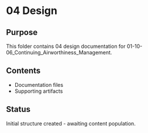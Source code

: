 # 04 Design

## Purpose
This folder contains 04 design documentation for 01-10-06_Continuing_Airworthiness_Management.

## Contents
- Documentation files
- Supporting artifacts

## Status
Initial structure created - awaiting content population.
